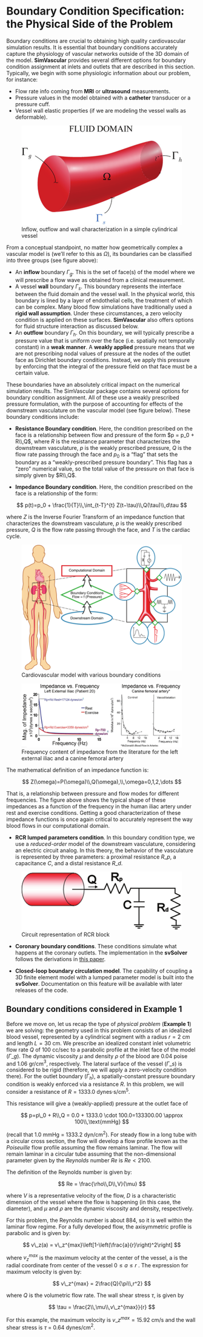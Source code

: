 # Boundary Condition Specification: the Physical Side of the Problem

Boundary conditions are crucial to obtaining high quality cardiovascular simulation results. It is essential that boundary conditions accurately capture the physiology of vascular networks outside of the 3D domain of the model. **SimVascular** provides several different options for boundary condition assignment at inlets and outlets that are described in this section. Typically, we begin with some physiologic information about our problem, for instance:

- Flow rate info coming from **MRI** or **ultrasound** measurements.
- Pressure values in the model obtained with a **catheter** transducer or a pressure cuff.
- Vessel wall elastic properties (if we are modeling the vessel walls as deformable).

<figure>
  <img class="svImg svImgMd" src="/documentation/flowsolver/imgs/Fig_15.png">
  <figcaption class="svCaption" >Inflow, outflow and wall characterization in a simple cylindrical vessel</figcaption>
</figure>

From a conceptual standpoint, no matter how geometrically complex a vascular model is (we’ll refer to this as $\Omega$), its boundaries can be classified into three groups (see figure above):

- An **inflow** boundary $\Gamma_g$. This is the set of face(s) of the model where we will prescribe a flow wave as obtained from a clinical measurement.
- A vessel **wall** boundary $\Gamma_s$. This boundary represents the interface between the fluid domain and the vessel wall. In the physical world, this boundary is lined by a layer of endothelial cells, the treatment of which can be complex. Many blood flow simulations have traditionally used a **rigid wall assumption**. Under these circumstances, a zero velocity condition is applied on these surfaces. **SimVascular** also offers options for fluid structure interaction as discussed below.
- An **outflow** boundary $\Gamma_h$. On this boundary, we will typically prescribe a pressure value that is uniform over the face (i.e. spatially not temporally constant) in a **weak manner**. A **weakly applied** pressure means that we are not prescribing nodal values of pressure at the nodes of the outlet face as Dirichlet boundary conditions. Instead, we apply this pressure by enforcing that the integral of the pressure field on that face must be a certain value.

These boundaries have an absolutely critical impact on the numerical simulation results. The SimVascular package contains several options for boundary condition assignment. All of these use a weakly prescribed pressure formulation, with the purpose of accounting for effects of the downstream vasculature on the vascular model (see figure below). These boundary conditions include:

- **Resistance Boundary condition**. Here, the condition prescribed on the face is a relationship between flow and pressure of the form
  $p = p_0 + R\\,Q$, where $R$ is the resistance parameter that characterizes the downstream vasculature, $p$ is the weakly prescribed pressure, $Q$ is the flow rate passing through the face and $p_0$ is a “flag” that sets the boundary as a “weakly-prescribed pressure boundary”. This flag has a “zero” numerical value, so the total value of the pressure on that face is simply given by $R\\,Q$.

- **Impedance Boundary condition**. Here, the condition prescribed on the face is a relationship of the form:

$$
p(t)=p_0 + \frac{1}{T}\\,\int_{t-T}^{t} Z(t−\tau)\\,Q(\tau)\\,d\tau
$$

where $Z$ is the Inverse Fourier Transform of an impedance function that characterizes the downstream vasculature, $p$ is the weakly prescribed pressure, $Q$ is the flow rate passing through the face, and $T$ is the cardiac cycle.

<figure>
  <img class="svImg svImgLg" src="/documentation/flowsolver/imgs/Fig_16.png">
  <figcaption class="svCaption" >Cardiovascular model with various boundary conditions</figcaption>
</figure>

<figure>
  <img class="svImg svImgLg" src="/documentation/flowsolver/imgs/Fig_17.png">
  <figcaption class="svCaption" >Frequency content of impedance from the literature for the left external iliac and a canine femoral artery</figcaption>
</figure>

The mathematical definition of an impedance function is:

$$
Z(\omega)=P(\omega)\\,Q(\omega),\\,\omega=0,1,2,\dots
$$

That is, a relationship between pressure and flow modes for different frequencies. The figure above shows the typical shape of these impedances as a function of the frequency in the human iliac artery under rest and exercise conditions. Getting a good characterization of these impedance functions is once again critical to accurately represent the way blood flows in our computational domain.

- **RCR lumped parameters condition**. In this boundary condition type, we use a _reduced-order_ model of the downstream vasculature, considering an electric circuit analog. In this theory, the behavior of the vasculature is represented by three parameters: a proximal resistance $R\_p$, a capacitance $C$, and a distal resistance $R\_d$.

<figure>
  <img class="svImg svImgMd" src="/documentation/flowsolver/imgs/Fig_18.png">
  <figcaption class="svCaption" >Circuit representation of RCR block</figcaption>
</figure>

- **Coronary boundary conditions**. These conditions simulate what happens at the coronary outlets. The implementation in the **svSolver** follows the derivations in [this paper](references.html#refSec2).

- **Closed-loop boundary circulation model**. The capability of coupling a 3D finite element model with a lumped parameter model is built into the **svSolver**. Documentation on this feature will be available with later releases of the code.

## Boundary conditions considered in Example 1

Before we move on, let us recap the type of _physical problem_ (**Example 1**) we are solving: the geometry used in this problem consists of an idealized blood vessel, represented by a cylindrical segment with a radius $r=2$ cm and length $L=30$ cm. We prescribe an idealized constant inlet volumetric flow rate $Q$ of $100$ cc/sec to a parabolic profile at the inlet face of the model ($\Gamma\_g$). The dynamic viscosity $\mu$ and density $\rho$ of the blood are 0.04 poise and 1.06 gr/cm$^3$, respectively. The lateral surface of the vessel ($\Gamma\_{s}$) is considered to be rigid (therefore, we will apply a zero-velocity condition there). For the outlet boundary ($\Gamma_h$), a spatially-constant pressure boundary condition is weakly enforced via a resistance $R$.
In this problem, we will consider a resistance of $R = 1333.0$ dynes·s/cm$^5$.

This resistance will give a (weakly-applied) pressure at the outlet face of

$$
p=p\_0 + R\\,Q = 0.0 + 1333.0 \cdot 100.0=133300.00 \approx 100\\,\text{mmHg}
$$

(recall that $1.0$ mmHg = $1333.2$ dyn/cm$^2$). For steady flow in a long tube with a circular cross section, the flow will develop a flow profile known as the _Poiseuille_ flow profile assuming the flow remains laminar. The flow will remain laminar in a circular tube assuming that the non-dimensional parameter given by the _Reynolds_ number $Re$ is $Re < 2100$.

The definition of the Reynolds number is given by:

$$
Re = \frac{\rho\\,D\\,V}{\mu}
$$

where $V$ is a representative velocity of the flow, $D$ is a characteristic dimension of the vessel where the flow is happening (in this case, the diameter), and $\mu$ and $\rho$ are the dynamic viscosity and density, respectively.

For this problem, the Reynolds number is about $884$, so it is well within the laminar flow regime. For a fully developed flow, the axisymmetric profile is parabolic and is given by:

$$
v\_z(a) = v\_z^{max}\left[1-\left(\frac{a}{r}\right)^2\right]
$$

where $v_z^{max}$ is the maximum velocity at the center of the vessel, a is the radial coordinate from center of the vessel $0\le a \le r$ . The expression for maximum velocity is given by:

$$
v\_z^{max} = 2\frac{Q}{\pi\\,r^2}
$$

where $Q$ is the volumetric flow rate. The wall shear stress $\tau$, is given by

$$
\tau = \frac{2\\,\mu\\,v\_z^{max}}{r}
$$

For this example, the maximum velocity is $v\_z^{max} = 15.92$ cm/s and the wall shear stress is $\tau$ = $0.64$ dynes/cm$^2$.
